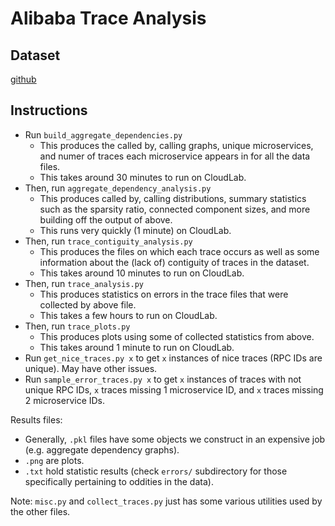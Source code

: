 # Alibaba Trace Analysis

## Dataset

[github](https://github.com/alibaba/clusterdata/tree/master/cluster-trace-microservices-v2021)

## Instructions 

* Run `build_aggregate_dependencies.py`
    * This produces the called by, calling graphs, unique microservices, and numer of traces each microservice appears in for all the data files.
    * This takes around 30 minutes to run on CloudLab. 
* Then, run `aggregate_dependency_analysis.py`
    * This produces called by, calling distributions, summary statistics such as the sparsity ratio, connected component sizes, and more building off the output of above. 
    * This runs very quickly (1 minute) on CloudLab.
* Then, run `trace_contiguity_analysis.py` 
    * This produces the files on which each trace occurs as well as some information about the (lack of) contiguity of traces in the dataset. 
    * This takes around 10 minutes to run on CloudLab.
* Then, run `trace_analysis.py`
    * This produces statistics on errors in the trace files that were collected by above file.
    * This takes a few hours to run on CloudLab.
* Then, run `trace_plots.py` 
    * This produces plots using some of collected statistics from above.
    * This takes around 1 minute to run on CloudLab.
* Run `get_nice_traces.py x` to get `x` instances of nice traces (RPC IDs are unique). May have other issues.
* Run `sample_error_traces.py x` to get `x` instances of traces with not unique RPC IDs, `x` traces missing 1 microservice ID, and `x` traces missing 2 microservice IDs.

Results files: 
* Generally, `.pkl` files have some objects we construct in an expensive job (e.g. aggregate dependency graphs). 
* `.png` are plots.
* `.txt` hold statistic results (check `errors/` subdirectory for those specifically pertaining to oddities in the data).

Note: `misc.py` and `collect_traces.py` just has some various utilities used by the other files.